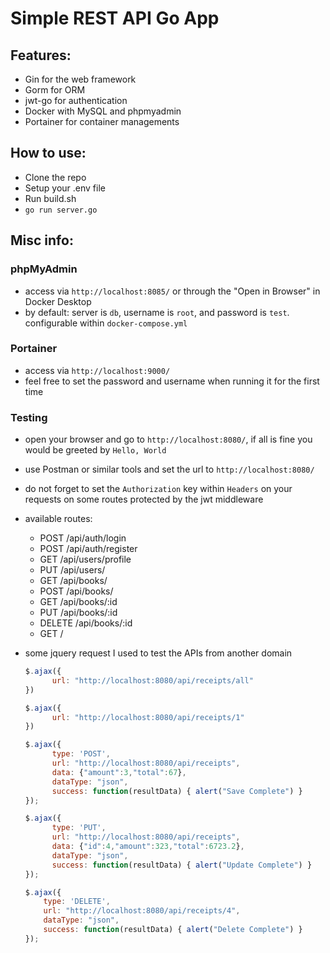 # Simple REST API Go App

## Features:
- Gin for the web framework
- Gorm for ORM
- jwt-go for authentication
- Docker with MySQL and phpmyadmin
- Portainer for container managements

## How to use:
- Clone the repo
- Setup your .env file
- Run build.sh
- `go run server.go`

## Misc info:
### phpMyAdmin
- access via `http://localhost:8085/` or through the "Open in Browser" in Docker Desktop
- by default: server is `db`, username is `root`, and password is `test`. configurable within `docker-compose.yml`
### Portainer
- access via `http://localhost:9000/`
- feel free to set the password and username when running it for the first time
### Testing
- open your browser and go to `http://localhost:8080/`, if all is fine you would be greeted by `Hello, World`
- use Postman or similar tools and set the url to `http://localhost:8080/`
- do not forget to set the `Authorization` key within `Headers` on your requests on some routes protected by the jwt middleware
- available routes: 
  - POST    /api/auth/login
  - POST    /api/auth/register
  - GET     /api/users/profile
  - PUT     /api/users/
  - GET     /api/books/       
  - POST    /api/books/       
  - GET     /api/books/:id    
  - PUT     /api/books/:id    
  - DELETE  /api/books/:id    
  - GET     /        

- some jquery request I used to test the APIs from another domain
  ```js
  $.ajax({
        url: "http://localhost:8080/api/receipts/all"
  })
  ```

  ```js
  $.ajax({
        url: "http://localhost:8080/api/receipts/1"
  })
  ```
  ```js
  $.ajax({
        type: 'POST',
        url: "http://localhost:8080/api/receipts",
        data: {"amount":3,"total":67},
        dataType: "json",
        success: function(resultData) { alert("Save Complete") }
  });
  ```
  ```js
  $.ajax({
        type: 'PUT',
        url: "http://localhost:8080/api/receipts",
        data: {"id":4,"amount":323,"total":6723.2},
        dataType: "json",
        success: function(resultData) { alert("Update Complete") }
  });
  ```
  ```js
  $.ajax({
      type: 'DELETE',
      url: "http://localhost:8080/api/receipts/4",
      dataType: "json",
      success: function(resultData) { alert("Delete Complete") }
  });
  ```
